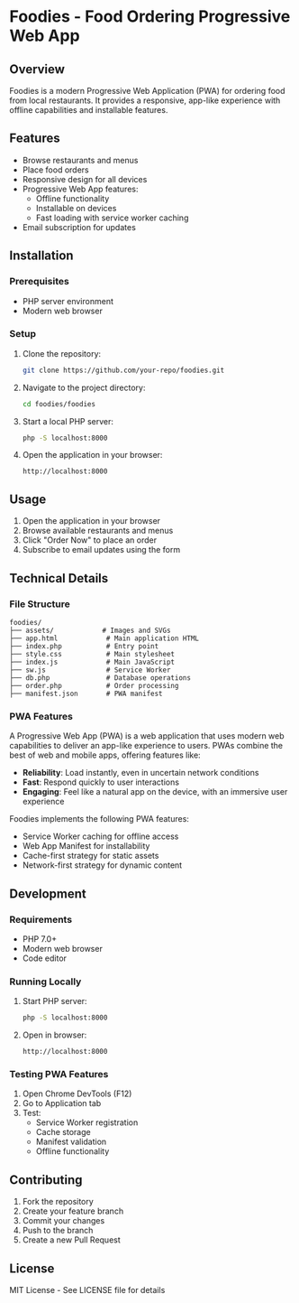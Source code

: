 # Foodies - Food Ordering Progressive Web App

## Overview
Foodies is a modern Progressive Web Application (PWA) for ordering food from local restaurants. It provides a responsive, app-like experience with offline capabilities and installable features.

## Features
- Browse restaurants and menus
- Place food orders
- Responsive design for all devices
- Progressive Web App features:
  - Offline functionality
  - Installable on devices
  - Fast loading with service worker caching
- Email subscription for updates

## Installation
### Prerequisites
- PHP server environment
- Modern web browser

### Setup
1. Clone the repository:
   ```bash
   git clone https://github.com/your-repo/foodies.git
   ```
2. Navigate to the project directory:
   ```bash
   cd foodies/foodies
   ```
3. Start a local PHP server:
   ```bash
   php -S localhost:8000
   ```
4. Open the application in your browser:
   ```
   http://localhost:8000
   ```

## Usage
1. Open the application in your browser
2. Browse available restaurants and menus
3. Click "Order Now" to place an order
4. Subscribe to email updates using the form

## Technical Details
### File Structure
```
foodies/
├── assets/            # Images and SVGs
├── app.html            # Main application HTML
├── index.php           # Entry point
├── style.css           # Main stylesheet
├── index.js            # Main JavaScript
├── sw.js               # Service Worker
├── db.php              # Database operations
├── order.php           # Order processing
├── manifest.json       # PWA manifest
```

### PWA Features
A Progressive Web App (PWA) is a web application that uses modern web capabilities to deliver an app-like experience to users. PWAs combine the best of web and mobile apps, offering features like:

- **Reliability**: Load instantly, even in uncertain network conditions
- **Fast**: Respond quickly to user interactions
- **Engaging**: Feel like a natural app on the device, with an immersive user experience

Foodies implements the following PWA features:

- Service Worker caching for offline access
- Web App Manifest for installability
- Cache-first strategy for static assets
- Network-first strategy for dynamic content

## Development
### Requirements
- PHP 7.0+
- Modern web browser
- Code editor

### Running Locally
1. Start PHP server:
   ```bash
   php -S localhost:8000
   ```
2. Open in browser:
   ```
   http://localhost:8000
   ```

### Testing PWA Features
1. Open Chrome DevTools (F12)
2. Go to Application tab
3. Test:
   - Service Worker registration
   - Cache storage
   - Manifest validation
   - Offline functionality

## Contributing
1. Fork the repository
2. Create your feature branch
3. Commit your changes
4. Push to the branch
5. Create a new Pull Request

## License
MIT License - See LICENSE file for details
